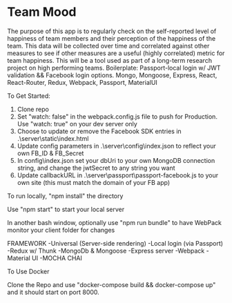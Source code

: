 # Team Mood

The purpose of this app is to regularly check on the self-reported level of happiness of team members and their perception of the happiness of the team. This data will be collected over time and correlated against other measures to see if other measures are a useful (highly correlated) metric for team happiness. This will be a tool used as part of a long-term research project on high performing teams.
Boilerplate: Passport-local login w/ JWT validation && Facebook login options. Mongo, Mongoose, Express, React, React-Router, Redux, Webpack, Passport, MaterialUI



To Get Started:

1) Clone repo
2) Set "watch: false" in the webpack.config.js file to push for Production. Use "watch: true" on your dev server only
3) Choose to update or remove the Facebook SDK entries in .\server\static\index.html
4) Update config parameters in .\server\config\index.json to reflect your own FB_ID & FB_Secret
5) In config\index.json set your dbUri to your own MongoDB connection string, and change the jwtSecret to any string you want
6) Update callbackURL in .\server\passport\passport-facebook.js to your own site (this must match the domain of your FB app)


To run locally, "npm install" the directory

Use "npm start" to start your local server

In another bash window, optionally use "npm run bundle" to have WebPack monitor your client folder for changes

FRAMEWORK
-Universal (Server-side rendering)
-Local login (via Passport)
-Redux w/ Thunk
-MongoDb & Mongoose
-Express server
-Webpack
-Material UI
-MOCHA CHAI



To Use Docker 

Clone the Repo and use "docker-compose build && docker-compose up" and it should start on port 8000.
